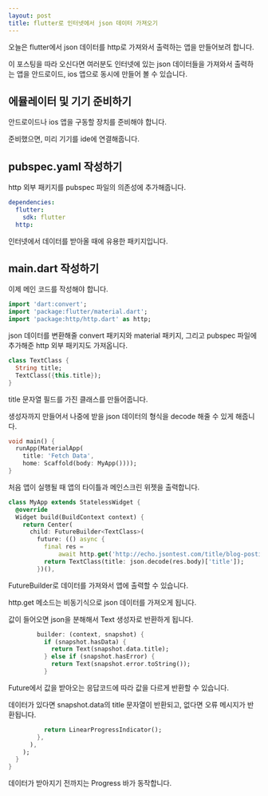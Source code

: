```yaml
---
layout: post
title: flutter로 인터넷에서 json 데이터 가져오기
---
```


오늘은 flutter에서 json 데이터를 http로 가져와서 출력하는 앱을 만들어보려 합니다.

이 포스팅을 따라 오신다면 여러분도 인터넷에 있는 json 데이터들을 가져와서 출력하는 앱을 안드로이드, ios 앱으로 동시에 만들어 볼 수 있습니다.

## 에뮬레이터 및 기기 준비하기

안드로이드나 ios 앱을 구동할 장치를 준비해야 합니다.

준비했으면, 미리 기기를 ide에 연결해줍니다.

## pubspec.yaml 작성하기

http 외부 패키지를 pubspec 파일의 의존성에 추가해줍니다.

```yaml
dependencies:
  flutter:
    sdk: flutter
  http:
```

인터넷에서 데이터를 받아올 때에 유용한 패키지입니다.

## main.dart 작성하기

이제 메인 코드를 작성해야 합니다.

```dart
import 'dart:convert';
import 'package:flutter/material.dart';
import 'package:http/http.dart' as http;
```

json 데이터를 변환해줄 convert 패키지와 material 패키지, 그리고 pubspec 파일에 추가해준 http 외부 패키지도 가져옵니다.

```dart
class TextClass {
  String title;
  TextClass({this.title});
}
```

title 문자열 필드를 가진 클래스를 만들어줍니다.

생성자까지 만들어서 나중에 받을 json 데이터의 형식을 decode 해줄 수 있게 해줍니다.

```dart
void main() {
  runApp(MaterialApp(
    title: 'Fetch Data', 
    home: Scaffold(body: MyApp())));
}
```

처음 앱이 실행될 때 앱의 타이틀과 메인스크린 위젯을 출력합니다.

```dart
class MyApp extends StatelessWidget {
  @override
  Widget build(BuildContext context) {
    return Center(
      child: FutureBuilder<TextClass>(
        future: (() async {
          final res =
              await http.get('http://echo.jsontest.com/title/blog-posting');
          return TextClass(title: json.decode(res.body)['title']);
        })(),
```

FutureBuilder로 데이터를 가져와서 앱에 출력할 수 있습니다.

http.get 메소드는 비동기식으로 json 데이터를 가져오게 됩니다.

값이 들어오면 json을 분해해서 Text 생성자로 반환하게 됩니다.

```dart
        builder: (context, snapshot) {
          if (snapshot.hasData) {
            return Text(snapshot.data.title);
          } else if (snapshot.hasError) {
            return Text(snapshot.error.toString());
          }
```

Future에서 값을 받아오는 응답코드에 따라 값을 다르게 반환할 수 있습니다.

데이터가 있다면 snapshot.data의 title 문자열이 반환되고, 없다면 오류 메시지가 반환됩니다.

```dart
          return LinearProgressIndicator();
        },
      ),
    );
  }
}
```

데이터가 받아지기 전까지는 Progress 바가 동작합니다.